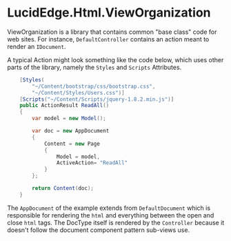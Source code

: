 LucidEdge.Html.ViewOrganization
===============================

ViewOrganization is a library that contains common "base class" code for
web sites.  For instance, `DefaultController` contains an action meant to
render an `IDocument`.


A typical Action might look something like the code below, which uses other
parts of the library, namely the `Styles` and `Scripts` Attributes.

```csharp
	[Styles(
		"~/Content/bootstrap/css/bootstrap.css",
		"~/Content/Styles/Users.css")]
	[Scripts("~/Content/Scripts/jquery-1.8.2.min.js")]
	public ActionResult ReadAll()
	{
		var model = new Model();

		var doc = new AppDocument
		{
			Content = new Page
			{
				Model = model,
				ActiveAction= "ReadAll"
			}
		};

		return Content(doc);
	}
```

The `AppDocument` of the example extends from `DefaultDocument` which is
responsible for rendering the `html` and everything between the open and
close `html` tags.  The DocType itself is rendered by the `Controller`
because it doesn't follow the document component pattern sub-views use.

